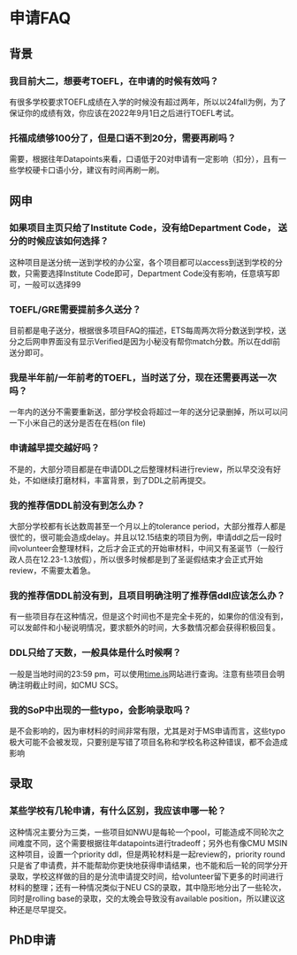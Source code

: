 # 申请FAQ

## 背景

### 我目前大二，想要考TOEFL，在申请的时候有效吗？
有很多学校要求TOEFL成绩在入学的时候没有超过两年，所以以24fall为例，为了保证你的成绩有效，你应该在2022年9月1日之后进行TOEFL考试。

### 托福成绩够100分了，但是口语不到20分，需要再刷吗？
需要，根据往年Datapoints来看，口语低于20对申请有一定影响（扣分），且有一些学校硬卡口语小分，建议有时间再刷一刷。

## 网申

### 如果项目主页只给了Institute Code，没有给Department Code， 送分的时候应该如何选择？
这种项目是送分统一送到学校的办公室，各个项目都可以access到送到学校的分数，只需要选择Institute Code即可，Department Code没有影响，任意填写即可，一般可以选择99

### TOEFL/GRE需要提前多久送分？
目前都是电子送分，根据很多项目FAQ的描述，ETS每周两次将分数送到学校，送分之后网申界面没有显示Verified是因为小秘没有帮你match分数。所以在ddl前送分即可。

### 我是半年前/一年前考的TOEFL，当时送了分，现在还需要再送一次吗？
一年内的送分不需要重新送，部分学校会将超过一年的送分记录删掉，所以可以问一下小米自己的送分是否在在档(on file)

### 申请越早提交越好吗？
不是的，大部分项目都是在申请DDL之后整理材料进行review，所以早交没有好处，不如继续打磨材料，丰富背景，到了DDL之前再提交。

### 我的推荐信DDL前没有到怎么办？
大部分学校都有长达数周甚至一个月以上的tolerance period，大部分推荐人都是很忙的，很可能会造成delay。并且以12.15结束的项目为例，申请ddl之后一段时间volunteer会整理材料，之后才会正式的开始审材料，中间又有圣诞节（一般行政人员在12.23-1.3放假），所以很多时候都是到了圣诞假结束才会正式开始review，不需要太着急。

### 我的推荐信DDL前没有到，且项目明确注明了推荐信ddl应该怎么办？
有一些项目存在这种情况，但是这个时间也不是完全卡死的，如果你的信没有到，可以发邮件和小秘说明情况，要求额外的时间，大多数情况都会获得积极回复。

### DDL只给了天数，一般具体是什么时候啊？
一般是当地时间的23:59 pm，可以使用[time.is](https://time.is/)网站进行查询。注意有些项目会明确注明截止时间，如CMU SCS。

### 我的SoP中出现的一些typo，会影响录取吗？
是不会影响的，因为审材料的时间非常有限，尤其是对于MS申请而言，这些typo极大可能不会被发现，只要别是写错了项目名称和学校名称这种错误，都不会造成影响

## 录取

### 某些学校有几轮申请，有什么区别，我应该申哪一轮？
这种情况主要分为三类，一些项目如NWU是每轮一个pool，可能造成不同轮次之间难度不同，这个需要根据往年datapoints进行tradeoff；另外也有像CMU MSIN这种项目，设置一个priority ddl，但是两轮材料是一起review的，priority round只是省了申请费，并不能帮助你更快地获得申请结果，也不能和后一轮的同学分开录取，学校这样做的目的是分流申请提交时间，给volunteer留下更多的时间进行材料的整理；还有一种情况类似于NEU CS的录取，其中隐形地分出了一些轮次，同时是rolling base的录取，交的太晚会导致没有available position，所以建议这种还是尽早提交。

## PhD申请
